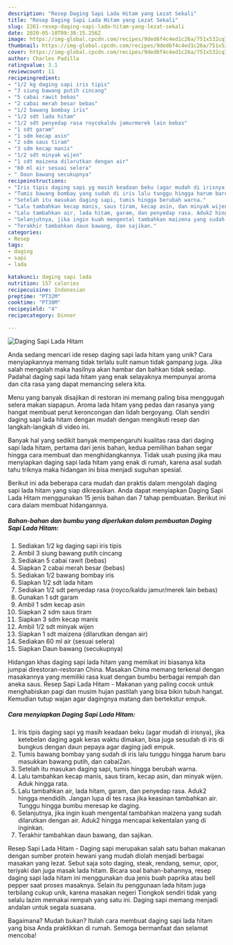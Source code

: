 ```yaml
---
description: "Resep Daging Sapi Lada Hitam yang Lezat Sekali"
title: "Resep Daging Sapi Lada Hitam yang Lezat Sekali"
slug: 2261-resep-daging-sapi-lada-hitam-yang-lezat-sekali
date: 2020-05-10T09:38:15.256Z
image: https://img-global.cpcdn.com/recipes/9ded6f4c4ed1c26a/751x532cq70/daging-sapi-lada-hitam-foto-resep-utama.jpg
thumbnail: https://img-global.cpcdn.com/recipes/9ded6f4c4ed1c26a/751x532cq70/daging-sapi-lada-hitam-foto-resep-utama.jpg
cover: https://img-global.cpcdn.com/recipes/9ded6f4c4ed1c26a/751x532cq70/daging-sapi-lada-hitam-foto-resep-utama.jpg
author: Charles Padilla
ratingvalue: 3.1
reviewcount: 11
recipeingredient:
- "1/2 kg daging sapi iris tipis"
- "3 siung bawang putih cincang"
- "5 cabai rawit bebas"
- "2 cabai merah besar bebas"
- "1/2 bawang bombay iris"
- "1/2 sdt lada hitam"
- "1/2 sdt penyedap rasa roycokaldu jamurmerek lain bebas"
- "1 sdt garam"
- "1 sdm kecap asin"
- "2 sdm saus tiram"
- "3 sdm kecap manis"
- "1/2 sdt minyak wijen"
- "1 sdt maizena dilarutkan dengan air"
- "60 ml air sesuai selera"
- " Daun bawang secukupnya"
recipeinstructions:
- "Iris tipis daging sapi yg masih keadaan beku (agar mudah di irisnya), jika ketebelan daging agak keras waktu dimakan, bisa juga sesudah di iris di bungkus dengan daun pepaya agar daging jadi empuk."
- "Tumis bawang bombay yang sudah di iris lalu tunggu hingga harum baru masukkan bawang putih, dan cabai2an."
- "Setelah itu masukan daging sapi, tumis hingga berubah warna."
- "Lalu tambahkan kecap manis, saus tiram, kecap asin, dan minyak wijen. Aduk hingga rata."
- "Lalu tambahkan air, lada hitam, garam, dan penyedap rasa. Aduk2 hingga mendidih. Jangan lupa di tes rasa jika keasinan tambahkan air. Tunggu hingga bumbu meresap ke daging."
- "Selanjutnya, jika ingin kuah mengental tambahkan maizena yang sudah dilarutkan dengan air. Aduk2 hingga mencapai kekentalan yang di inginkan."
- "Terakhir tambahkan daun bawang, dan sajikan."
categories:
- Resep
tags:
- daging
- sapi
- lada

katakunci: daging sapi lada 
nutrition: 157 calories
recipecuisine: Indonesian
preptime: "PT32M"
cooktime: "PT38M"
recipeyield: "4"
recipecategory: Dinner

---
```



![Daging Sapi Lada Hitam](https://img-global.cpcdn.com/recipes/9ded6f4c4ed1c26a/751x532cq70/daging-sapi-lada-hitam-foto-resep-utama.jpg)

Anda sedang mencari ide resep daging sapi lada hitam yang unik? Cara menyiapkannya memang tidak terlalu sulit namun tidak gampang juga. Jika salah mengolah maka hasilnya akan hambar dan bahkan tidak sedap. Padahal daging sapi lada hitam yang enak selayaknya mempunyai aroma dan cita rasa yang dapat memancing selera kita.

Menu yang banyak disajikan di restoran ini memang paling bisa menggugah selera makan siapapun. Aroma lada hitam yang pedas dan rasanya yang hangat membuat perut keroncongan dan lidah bergoyang. Olah sendiri daging sapi lada hitam dengan mudah dengan mengikuti resep dan langkah-langkah di video ini.

Banyak hal yang sedikit banyak mempengaruhi kualitas rasa dari daging sapi lada hitam, pertama dari jenis bahan, kedua pemilihan bahan segar hingga cara membuat dan menghidangkannya. Tidak usah pusing jika mau menyiapkan daging sapi lada hitam yang enak di rumah, karena asal sudah tahu triknya maka hidangan ini bisa menjadi suguhan spesial.


Berikut ini ada beberapa cara mudah dan praktis dalam mengolah daging sapi lada hitam yang siap dikreasikan. Anda dapat menyiapkan Daging Sapi Lada Hitam menggunakan 15 jenis bahan dan 7 tahap pembuatan. Berikut ini cara dalam membuat hidangannya.

<!--inarticleads1-->

##### Bahan-bahan dan bumbu yang diperlukan dalam pembuatan Daging Sapi Lada Hitam:

1. Sediakan 1/2 kg daging sapi iris tipis
1. Ambil 3 siung bawang putih cincang
1. Sediakan 5 cabai rawit (bebas)
1. Siapkan 2 cabai merah besar (bebas)
1. Sediakan 1/2 bawang bombay iris
1. Siapkan 1/2 sdt lada hitam
1. Sediakan 1/2 sdt penyedap rasa (royco/kaldu jamur/merek lain bebas)
1. Gunakan 1 sdt garam
1. Ambil 1 sdm kecap asin
1. Siapkan 2 sdm saus tiram
1. Siapkan 3 sdm kecap manis
1. Ambil 1/2 sdt minyak wijen
1. Siapkan 1 sdt maizena (dilarutkan dengan air)
1. Sediakan 60 ml air (sesuai selera)
1. Siapkan  Daun bawang (secukupnya)


Hidangan khas daging sapi lada hitam yang memikat ini biasanya kita jumpai direstoran-restoran China. Masakan China memang terkenal dengan masakannya yang memiliki rasa kuat dengan bumbu berbagai rempah dan aneka saus. Resep Sapi Lada Hitam - Makanan yang paling cocok untuk menghabiskan pagi dan musim hujan pastilah yang bisa bikin tubuh hangat. Kemudian tutup wajan agar dagingnya matang dan bertekstur empuk. 

<!--inarticleads2-->

##### Cara menyiapkan Daging Sapi Lada Hitam:

1. Iris tipis daging sapi yg masih keadaan beku (agar mudah di irisnya), jika ketebelan daging agak keras waktu dimakan, bisa juga sesudah di iris di bungkus dengan daun pepaya agar daging jadi empuk.
1. Tumis bawang bombay yang sudah di iris lalu tunggu hingga harum baru masukkan bawang putih, dan cabai2an.
1. Setelah itu masukan daging sapi, tumis hingga berubah warna.
1. Lalu tambahkan kecap manis, saus tiram, kecap asin, dan minyak wijen. Aduk hingga rata.
1. Lalu tambahkan air, lada hitam, garam, dan penyedap rasa. Aduk2 hingga mendidih. Jangan lupa di tes rasa jika keasinan tambahkan air. Tunggu hingga bumbu meresap ke daging.
1. Selanjutnya, jika ingin kuah mengental tambahkan maizena yang sudah dilarutkan dengan air. Aduk2 hingga mencapai kekentalan yang di inginkan.
1. Terakhir tambahkan daun bawang, dan sajikan.


Resep Sapi Lada Hitam - Daging sapi merupakan salah satu bahan makanan dengan sumber protein hewani yang mudah diolah menjadi berbagai masakan yang lezat. Sebut saja soto daging, steak, rendang, semur, opor, teriyaki dan juga masak lada hitam. Bicara soal bahan-bahannya, resep daging sapi lada hitam ini menggunakan dua jenis buah paprika atau bell pepper saat proses masaknya. Selain itu penggunaan lada hitam juga terbilang cukup unik, karena masakan negeri Tiongkok sendiri tidak yang selalu lazim memakai rempah yang satu ini. Daging sapi memang menjadi andalan untuk segala suasana. 

Bagaimana? Mudah bukan? Itulah cara membuat daging sapi lada hitam yang bisa Anda praktikkan di rumah. Semoga bermanfaat dan selamat mencoba!
